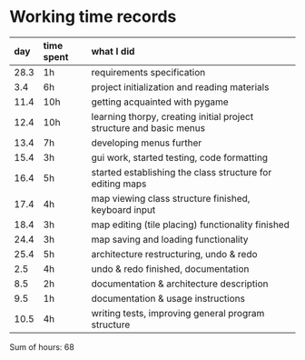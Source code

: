 # Working time records

| day | time spent | what I did |
| :-- | :--------- | :--------- |
| 28.3| 1h	   | requirements specification |
| 3.4 | 6h	   | project initialization and reading materials |
| 11.4| 10h    | getting acquainted with pygame |
| 12.4| 10h    | learning thorpy, creating initial project structure and basic menus |
| 13.4| 7h     | developing menus further |
| 15.4| 3h     | gui work, started testing, code formatting |
| 16.4| 5h     | started establishing the class structure for editing maps |
| 17.4| 4h     | map viewing class structure finished, keyboard input |
| 18.4| 3h     | map editing (tile placing) functionality finished |
| 24.4| 3h     | map saving and loading functionality |
| 25.4| 5h     | architecture restructuring, undo & redo |
| 2.5 | 4h     | undo & redo finished, documentation |
| 8.5 | 2h     | documentation & architecture description |
| 9.5 | 1h     | documentation & usage instructions |
| 10.5| 4h     | writing tests, improving general program structure |

Sum of hours: 68